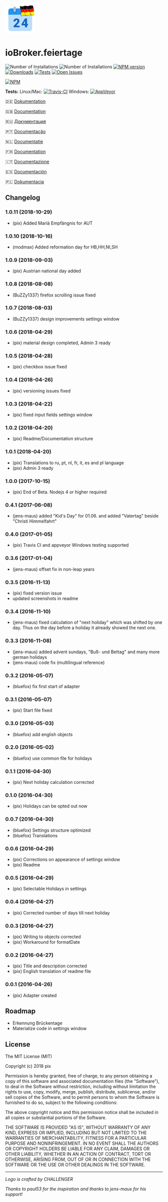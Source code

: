 ![Logo](admin/feiertage.png)
# ioBroker.feiertage

![Number of Installations](http://iobroker.live/badges/feiertage-installed.svg) ![Number of Installations](http://iobroker.live/badges/feiertage-stable.svg) [![NPM version](http://img.shields.io/npm/v/iobroker.feiertage.svg)](https://www.npmjs.com/package/iobroker.feiertage)
[![Downloads](https://img.shields.io/npm/dm/iobroker.feiertage.svg)](https://www.npmjs.com/package/iobroker.feiertage)
[![Tests](https://travis-ci.org/Pix---/ioBroker.feiertage.svg?branch=master)](https://travis-ci.org/Pix---/ioBroker.feiertage)
[![Open Issues](http://githubbadges.herokuapp.com/Pix---/ioBroker.feiertage/issues.svg)](http://github.com/Pix---/ioBroker.feiertage/issues)

[![NPM](https://nodei.co/npm/iobroker.feiertage.png?downloads=true)](https://nodei.co/npm/iobroker.feiertage/)

**Tests:** Linux/Mac: [![Travis-CI](http://img.shields.io/travis/Pix---/ioBroker.feiertage/master.svg)](https://travis-ci.org/Pix---/ioBroker.feiertage)
Windows: [![AppVeyor](https://ci.appveyor.com/api/projects/status/github/Pix---/ioBroker.feiertage?branch=master&svg=true)](https://ci.appveyor.com/project/Pix---/ioBroker-feiertage/)

:de: [Dokumentation](/docs/de/doc_feiertage_de.md)

:uk: [Documentation](/docs/en/doc_feiertage_en.md)

:ru: [Документация](/docs/en/doc_feiertage_en.md)

:portugal: [Documentação](/docs/en/doc_feiertage_en.md)

:netherlands: [Documentatie](/docs/en/doc_feiertage_en.md)

:fr: [Documentation](/docs/en/doc_feiertage_en.md)

:it: [Documentazione](/docs/en/doc_feiertage_en.md)

:es: [Documentación](/docs/en/doc_feiertage_en.md)

:poland: [Dokumentacja](/docs/en/doc_feiertage_en.md)

## Changelog
### 1.0.11 (2018-10-29)
* (pix) Added Mariä Empfängnis for AUT

### 1.0.10 (2018-10-16)
* (modmax) Added reformation day for HB,HH,NI,SH

### 1.0.9 (2018-09-03)
* (pix) Austrian national day added

### 1.0.8 (2018-08-08)
* (BuZZy1337) firefox scrolling issue fixed

### 1.0.7 (2018-08-03)
* (BuZZy1337) design improvements settings window

### 1.0.6 (2018-04-29)
* (pix) material design completed, Admin 3 ready

### 1.0.5 (2018-04-28)
* (pix) checkbox issue fixed

### 1.0.4 (2018-04-26)
* (pix) versioning issues fixed

### 1.0.3 (2018-04-22)
* (pix) fixed input fields settings window

### 1.0.2 (2018-04-20)
* (pix) Readme/Documentation structure

### 1.0.1 (2018-04-20)
* (pix) Translations to ru, pt, nl, fr, it, es and pl language
* (pix) Admin 3 ready

### 1.0.0 (2017-10-15)
* (pix) End of Beta. Nodejs 4 or higher required

### 0.4.1 (2017-06-08)
* (jens-maus) added "Kid's Day" for 01.06. and added "Vatertag" beside "Christi Himmelfahrt"

### 0.4.0 (2017-01-05)
* (pix) Travis CI and appveyor Windows testing supported

### 0.3.6 (2017-01-04)
* (jens-maus) offset fix in non-leap years

### 0.3.5 (2016-11-13)
* (pix) fixed version issue
* updated screenshots in readme

### 0.3.4 (2016-11-10)
* (jens-maus) fixed calculation of "next holiday" which was shifted by one day. Thus on the day before a holiday it already showed the next one.

### 0.3.3 (2016-11-08)
* (jens-maus) added advent ѕundays, "Buß- und Bettag" and many more german holidays
* (jens-maus) code fix (multilingual reference)

### 0.3.2 (2016-05-07)
* (bluefox) fix first start of adapter

### 0.3.1 (2016-05-07)
* (pix) Start file fixed

### 0.3.0 (2016-05-03)
* (bluefox) add english objects

### 0.2.0 (2016-05-02)
* (bluefox) use common file for holidays

### 0.1.1 (2016-04-30)
* (pix) Next holiday calculation corrected

### 0.1.0 (2016-04-30)
* (pix) Holidays can be opted out now

### 0.0.7 (2016-04-30)
* (bluefox) Settings structure optimized
* (bluefox) Translations

### 0.0.6 (2016-04-29)
* (pix) Corrections on appearance of settings window
* (pix) Readme

### 0.0.5 (2016-04-29)
* (pix) Selectable Holidays in settings

### 0.0.4 (2016-04-27)
* (pix) Corrected number of days till next holiday

### 0.0.3 (2016-04-27)
* (pix) Writing to objects corrected
* (pix) Workaround for formatDate

### 0.0.2 (2016-04-27)
* (pix) Title and description corrected
* (pix) English translation of readme file

### 0.0.1 (2016-04-26)
* (pix) Adapter created

## Roadmap
* Erkennung Brückentage
* Materialize code in settings window

## License

The MIT License (MIT)

Copyright (c) 2018 pix

Permission is hereby granted, free of charge, to any person obtaining a copy
of this software and associated documentation files (the "Software"), to deal
in the Software without restriction, including without limitation the rights
to use, copy, modify, merge, publish, distribute, sublicense, and/or sell
copies of the Software, and to permit persons to whom the Software is
furnished to do so, subject to the following conditions:

The above copyright notice and this permission notice shall be included in all
copies or substantial portions of the Software.

THE SOFTWARE IS PROVIDED "AS IS", WITHOUT WARRANTY OF ANY KIND, EXPRESS OR
IMPLIED, INCLUDING BUT NOT LIMITED TO THE WARRANTIES OF MERCHANTABILITY,
FITNESS FOR A PARTICULAR PURPOSE AND NONINFRINGEMENT. IN NO EVENT SHALL THE
AUTHORS OR COPYRIGHT HOLDERS BE LIABLE FOR ANY CLAIM, DAMAGES OR OTHER
LIABILITY, WHETHER IN AN ACTION OF CONTRACT, TORT OR OTHERWISE, ARISING FROM,
OUT OF OR IN CONNECTION WITH THE SOFTWARE OR THE USE OR OTHER DEALINGS IN THE
SOFTWARE.

---
*Logo is crafted by CHALLENGER*

*Thanks to paul53 for the inspiration and thanks to jens-maus for his support!*
